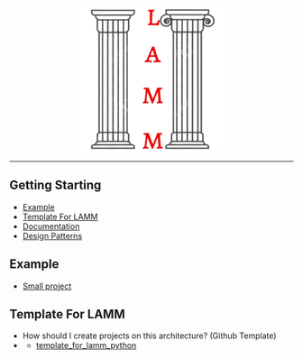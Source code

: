 <p align="center">
<img src="https://raw.githubusercontent.com/antonpichka/library_architecture_mvvm_modify/main/assets/logo_lamm.png" alt="Logo LAMM"/>
</p>

--- 

## Getting Starting

- [Example](https://github.com/antonpichka/library_architecture_mvvm_modify_python/tree/main/library_architecture_mvvm_modify_python#example)
- [Template For LAMM](https://github.com/antonpichka/library_architecture_mvvm_modify_python/tree/main/library_architecture_mvvm_modify_python#template-for-lamm)
- [Documentation](https://github.com/antonpichka/library_architecture_mvvm_modify/tree/main/package#documentation)
- [Design Patterns](https://github.com/antonpichka/library_architecture_mvvm_modify/tree/main/package#design-patterns)

## Example

- [Small project](https://github.com/antonpichka/library_architecture_mvvm_modify_python/blob/main/library_architecture_mvvm_modify_python/example/main.py)

## Template For LAMM

- How should I create projects on this architecture? (Github Template)
- - [template_for_lamm_python](https://github.com/antonpichka/template_for_lamm_python)